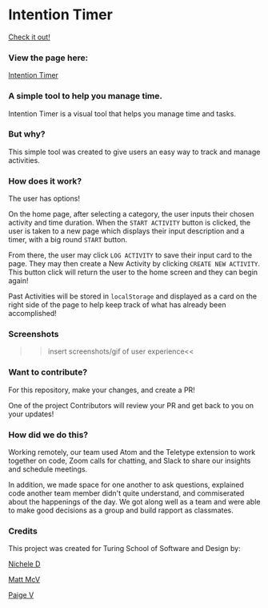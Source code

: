 # Intention Timer

[Check it out!](https://media.giphy.com/media/SpGTH4pr9nH4kb78PD/giphy.gif)

### View the page here:

[Intention Timer](https://paigevannelli.github.io/intention-timer/)


### A simple tool to help you manage time.

Intention Timer is a visual tool that helps you manage time and tasks.


### But why?

This simple tool was created to give users an easy way to track and manage activities.


###  How does it work?

The user has options!

On the home page, after selecting a category, the user inputs their chosen activity and time duration. When the `START ACTIVITY` button is clicked, the user is taken to a new page which displays their input description and a timer, with a big round `START` button.

From there, the user may click `LOG ACTIVITY` to save their input card to the page. They may then create a New Activity by clicking `CREATE NEW ACTIVITY`. This button click will return the user to the home screen and they can begin again!

Past Activities will be stored in `localStorage` and displayed as a card on the right side of the page to help keep track of what has already been accomplished!


### Screenshots

>>insert screenshots/gif of user experience<<


### Want to contribute?

For this repository, make your changes, and create a PR!

One of the project Contributors will review your PR and get back to you on your updates!


### How did we do this?

Working remotely, our team used Atom and the Teletype extension to work together on code, Zoom calls for chatting, and Slack to share our insights and schedule meetings.

In addition, we made space for one another to ask questions, explained code another team member didn't quite understand, and commiserated about the happenings of the day. We got along well as a team and were able to make good decisions as a group and build rapport as classmates.


### Credits

This project was created for Turing School of Software and Design by:

[Nichele D](https://github.com/nichelicorn)

[Matt McV](https://github.com/mattmcvey)

[Paige V](https://github.com/PaigeVannelli)
